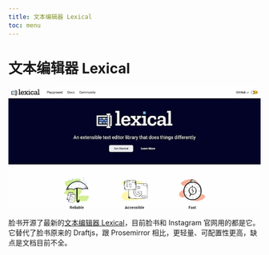 ```yaml
---
title: 文本编辑器 Lexical
toc: menu
---
```


# 文本编辑器 Lexical

![](./lexical/bg2022041311.webp)

脸书开源了最新的[文本编辑器 Lexical](https://lexical.dev/)，目前脸书和 Instagram 官网用的都是它。它替代了脸书原来的 Draftjs，跟 Prosemirror 相比，更轻量、可配置性更高，缺点是文档目前不全。
